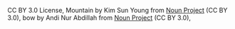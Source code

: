 CC BY 3.0 License,
Mountain by Kim Sun Young from <a href="https://thenounproject.com/browse/icons/term/mountain/" target="_blank" title="Mountain Icons">Noun Project</a> (CC BY 3.0),
bow by Andi Nur Abdillah from <a href="https://thenounproject.com/browse/icons/term/bow/" target="_blank" title="bow Icons">Noun Project</a> (CC BY 3.0),

